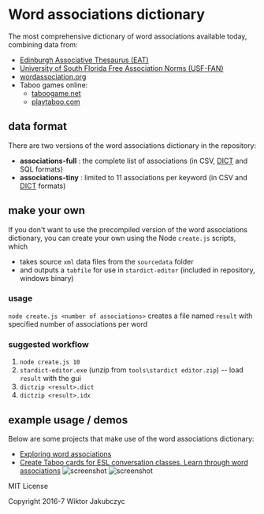 # Word associations dictionary
The most comprehensive dictionary of word associations available today, combining data from:
 * [Edinburgh Associative Thesaurus (EAT)](http://www.eat.rl.ac.uk/)
 * [University of South Florida Free Association Norms (USF-FAN)](http://w3.usf.edu/FreeAssociation/)
 * [wordassociation.org](http://www.wordassociation.org/about/)
 * Taboo games online:
   * [taboogame.net](http://taboogame.net)
   * [playtaboo.com](http://www.playtaboo.com)

## data format
There are two versions of the word associations dictionary in the repository:
* **associations-full** : the complete list of associations (in CSV, [DICT](https://en.wikipedia.org/wiki/DICT) and SQL formats)
* **associations-tiny** : limited to 11 associations per keyword (in CSV and [DICT](https://en.wikipedia.org/wiki/DICT) formats)
 
## make your own
If you don't want to use the precompiled version of the word associations dictionary, you can create your own using the Node ```create.js``` scripts, which
* takes source ```xml``` data files from the ```sourcedata``` folder
* and outputs a ```tabfile``` for use in ```stardict-editor``` (included in repository, windows binary)

### usage
```node create.js <number of associations>``` creates a file named ```result``` with specified number of associations per word

### suggested workflow
1. ```node create.js 10```
1. ```stardict-editor.exe``` (unzip from ```tools\stardict editor.zip```) -- load ```result``` with the gui
1. ```dictzip <result>.dict```
1. ```dictzip <result>.idx```

## example usage / demos
Below are some projects that make use of the word associations dictionary:
- [Exploring word associations](https://github.com/monolithpl/word.associations)
- [Create Taboo cards for ESL conversation classes. Learn through word associations](https://github.com/monolithpl/taboo-cards)
![screenshot](http://monolithpl.github.io/word.associations/word-associations.png "screenshot")
![screenshot](http://monolithpl.github.io/taboo-cards/taboo.png "screenshot")

MIT License

Copyright 2016-7 Wiktor Jakubczyc
